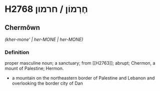 # H2768 חֶרְמוֹן / חרמון

## Chermôwn

_(kher-mone' | her-MONE | her-MONE)_

### Definition

proper masculine noun; a sanctuary; from [[H2763]]; abrupt; Chermon, a mount of Palestine; Hermon.

- a mountain on the northeastern border of Palestine and Lebanon and overlooking the border city of Dan
